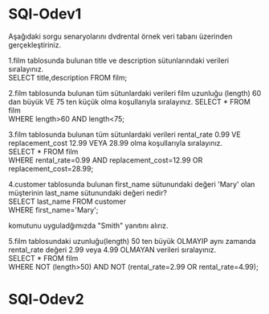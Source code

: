 # SQl-Odev1

Aşağıdaki sorgu senaryolarını dvdrental örnek veri tabanı üzerinden gerçekleştiriniz.   

1.film tablosunda bulunan title ve description sütunlarındaki verileri sıralayınız.   
SELECT title,description FROM film;  


2.film tablosunda bulunan tüm sütunlardaki verileri film uzunluğu (length) 60 dan büyük VE 75 ten küçük olma koşullarıyla sıralayınız.
SELECT * FROM film  
WHERE length>60 AND length<75;  


3.film tablosunda bulunan tüm sütunlardaki verileri rental_rate 0.99 VE replacement_cost 12.99 VEYA 28.99 olma koşullarıyla sıralayınız.  
SELECT * FROM film  
WHERE rental_rate=0.99 AND replacement_cost=12.99 OR replacement_cost=28.99;  


4.customer tablosunda bulunan first_name sütunundaki değeri 'Mary' olan müşterinin last_name sütunundaki değeri nedir?  
SELECT last_name FROM customer  
WHERE first_name='Mary';  

komutunu uyguladğımızda "Smith" yanıtını alırız.  


5.film tablosundaki uzunluğu(length) 50 ten büyük OLMAYIP aynı zamanda rental_rate değeri 2.99 veya 4.99 OLMAYAN verileri sıralayınız.  
SELECT * FROM film  
WHERE NOT (length>50) AND NOT (rental_rate=2.99 OR rental_rate=4.99);  

# SQl-Odev2
